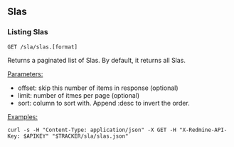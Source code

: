 ## Slas

### Listing Slas

`GET /sla/slas.[format]`

Returns a paginated list of Slas. By default, it returns all Slas.

<u>Parameters:</u>
- offset: skip this number of items in response (optional)
- limit: number of itmes per page (optional)
- sort: column to sort with. Append :desc to invert the order.

<u>Examples:</u>

`curl -s -H "Content-Type: application/json" -X GET -H "X-Redmine-API-Key: $APIKEY" "$TRACKER/sla/slas.json"`

